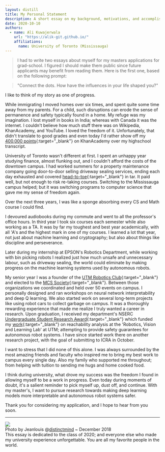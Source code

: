 ```yaml
---
layout: distill
title: My Personal Statement
description: A short essay on my background, motivations, and accomplishments.
date: 2020-10-10
authors:
  - name: Ali Kuwajerwala
    url: "https://alik-git.github.io/"
    affiliations: 
      name: University of Toronto (Mississauga)
--- 
```


> I had to write two essays about myself for my masters applications for grad-school. I figured I should make them public since future applicants may benefit from reading them. Here is the first one, based on the following prompt:

>"Connect the dots. How have the influences in your life shaped you?" 

> 

<!-- 
My story --like everyone else's-- starts from a state of ignorance. It's easy to forget our humble beginnings given all the progress we've made, but rewind your own clock even a hundred generations, and you'll meet someone who knows embarrassingly little about the universe; just scarcely getting by. One shudders to think where we'll be a hundred generations from now.

On a smaller scale, I like to think my story is still one of progress.  -->

I like to think of my story as one of progress. 

While immigrating I moved homes over six times, and spent quite some time away from my parents. For a child, such disruptions can erode the sense of permanence and safety typically found in a home. 
My refuge was my imagination. I lost myself in books in India; whereas with Canada it was the internet. I couldn't believe how much stuff there was on Wikipedia, KhanAcademy, and YouTube. I loved the freedom of it. Unfortunately, that didn't translate to good grades and even today I'd rather show off my [400,000 points][]{:target="_blank"} on KhanAcademy over my highschool transcript. 

[400,000 points]: https://www.khanacademy.org/profile/aliqk1603/
[contributions page]: https://en.wikipedia.org/wiki/Special:Contributions/Aliqk1603

University of Toronto wasn't different at first. I spent an unhappy year studying finance, almost flunking out, and I couldn't afford the costs of the downtown campus. I had worked summers for a property maintenance company going door-to-door selling driveway sealing services, ending each day exhausted and covered [head-to-toe][]{:target="_blank"} in tar. It paid well, but not enough to risk re-taking courses. Switching to the Mississauga campus helped; but it was switching programs to computer science that gave me my sense of freedom again.

[head-to-toe]: https://imgur.com/a/WGpdLac

Over the next three years, I was like a sponge absorbing every CS and Math course I could find. 
<!-- I went to all of my professor's office hours, and was offered a TA position which helped me polish my communication skills.  -->
I devoured audiobooks during my commute and went to all the professor's office hours. 
In third year I took six courses each semester while also working as a TA. It was by far my toughest and best year academically, with all 'A's and the highest mark in one of my courses. I learned a lot that year, not just about machine learning and cryptography; but also about things like discipline and perseverance. 
<!-- I also started to seriously pursue robotics,  -->
Later during my internship at EPSON's Robotics Department, while working with bin picking robots I realized just how much unsafe and unnecessary labour, such as driveway sealing, the world could eliminate by making progress on the machine learning systems used by autonomous robots.


<!-- making progress on the adaptability  -->

<!-- Something I want to make clear is that I did none of this alone. -->


My senior year I was a founder of the [UTM Robotics Club][]{:target="_blank"} and elected to the [MCS Society][]{:target="_blank"}. Between those organizations we coordinated and held over 50 events on campus. I personally designed and ran workshops on neural network interpretability and deep Q learning. 
We also started work on several long-term projects like using robot cars to collect garbage on campus.
It was a thoroughly rewarding experience that made me realize I truly wanted a career in research.
Upon graduation, I received my department's NSERC [Undergraduate Student Research Award][]{:target="_blank"} which funded my [work][]{:target="_blank"} on reachability analysis at the 'Robotics, Vision and Learning Lab' at UTM; attempting to provide safety guarantees for autonomous robot systems. I have since started work there on another research project, with the goal of submitting to ICRA in October.

I want to stress that I did none of this alone. 
I was always surrounded by the most amazing friends and faculty who inspired me to bring my best work to campus every single day. 
Also my family who supported me throughout; from helping with tuition to sending me hugs and home cooked food.


<!-- I faced more than a few challenges during my university career, and to me that research award represents, more than anything, my progress.  -->

I think during university, what drove my success was the freedom I found in allowing myself to be a work in progress. Even today during moments of doubt, it's a salient reminder to pick myself up, dust off, and continue. 
With my master's, I want to pursue research towards making deep learning models more interpretable and autonomous robot systems safer. 

Thank you for considering my application, and I hope to hear from you soon.

___

[UTM Robotics Club]: https://utmrobotics.com/

[MCS Society]: https://www.instagram.com/utmmcss/


[work]: https://rvl.cs.toronto.edu/backwards-reachability/

[Undergraduate Student Research Award]: https://www.nserc-crsng.gc.ca/students-etudiants/ug-pc/usra-brpc_eng.asp

<!-- supervised by Prof. [Florian Shkurti][]{:target="_blank"} -->

[Florian Shkurti]: http://www.cs.toronto.edu/~florian/




<div class="l-page">
    <div class="l-page">
        <img class="img-fluid rounded z-depth-1" src="{{ site.baseurl }}/assets/img/group2017.jpg">
    </div>
</div>
<div class="caption">
    Photo by Jeanlouis @<a href="https://www.instagram.com/distinctmind/">distinctmind</a>  ~ December 2018 <br>
    This essay is dedicated to the class of 2020; and everyone else who made my university experience unforgettable.  You are all my favorite people in the world. 
</div>
<!-- <div class="caption">
    This essay is dedicated to everyone who made my university experience unforgettable. You are all my favorite people in the world. 
</div> -->

<!-- 

University for me has been challenging from day one. I'm incredibly proud of the fact that I didn't lose my focus and persevered. To me, this reward represents my overcoming of those challenges. 


ML and Robotics, and started looking for opportunities. 

, and started preparing for a career in grad school




I designed it to help solve my homework problems, and after showing it to my prof it is now listed as a tool in that course's recommended resources section! I also loved my job as a TA, 


which replaced my summer job. The summer was now spent making android apps, and my first app was a game where you solve simple graph theory puzzles inspired by my combinatorics course. 




Something I want to be clear about, is that I couldn't have done it alone. I was surrounded 



I started fresh with no pressure. After all, I couldn't exactly do much worse. It was exactly the  




For each sale, I had to seal that driveway on the spot and got paid a commission. For each door slammed shut in my face, I learned something about patience. I received quite the education each summer, along with a decent sum of money. 





 By the end of my twelve hour shift I 





Each door slammed shut in my face was an education in patience. 



Each door slammed shut was an education in patience, 

No one likes having over a hundred doors slammed in their face each day, but you 


 That job taught me a lot about patience and discipline, and despite enjoying the work, it wasn't exactly rewarding. 




<!-- On a smaller scale, I still like to think my story is one of progress. My family comes from rural Gujarat, in India. We went through some hard times when my grandfather suddenly passed away at 52. My father was about to start a career in film at the time, but put that on hold to take over the family business -- all while also caring for his mother and two younger siblings. My mother faced her own challenges growing up; as a young woman in a conservative household, she had to fight for her education and independence. Facing adversity, my parents were each steadfast in their resolve. Today, my mother possesses degrees in psychology (B.S & M.S.), business & marketing (MBA), and is currently pursuing a license to start work as an immigration consultant. Meanwhile my dad proudly looks back on a long and award-winning career as a director.

If they did, we sealed their driveway on the spot. We got paid a commission for each sale and that meant I made more than minimum wage if I did well. 


, even though there were days where I made nothing.

there were days where I made nothing, but on average it was more than minimum wage, which was enough spending money for highschool, but not downtown Toronto.




  It paid us commission based on our sales, which for me more than min


I fed myself with wikipedia 




I moved six times throughout my childhood


I went to stay with my cousin's family in Toronto so I could start highschool in Canada, as they had moved a few years ahead of us. Looking back, I moved a total of 6 times in my childhood, and have mixed feelings about it. 

I moved to Canada at the beginning of highschool without my parents and stayed with my cousin's family for -->

<!-- 

We applied for (and got) our Canadian PR status in 2010, but my parents weren't ready to move yet. I moved  -->



<!-- 

mother found her challenges growing up in conservative household. She had to fight for her independence and education. Stead



My mother grew up in a conservative household who expected an early marriage, was not primed for an education, she held her ground and got a bachelors and master in Psychology, started her career as a therapist, jumping ship to sales and marekting, eventually got her MBA, and moved to Canada where she was a reginal manager for Blyth Academy and Georgian College, you are now currently pursing a an immmigration diploma, immigration consultant RCIC llicsenced immigration consultant 

 -->







<!-- they may help future students write their own, and opening them up to criticism forces me to take the exercise more seriously. Here goes:



This article outlines my research over the summer 2020 term at the Robot Vision and Learning Lab at the University of Toronto, funded by the NSERC USRA Award.

It's hosted on the RVL Lab's [website][]{:target="_blank"}, and you reach it by [clicking here][]{:target="_blank"}.

[website]: http://rvl.cs.toronto.edu/
[clicking here]: https://rvl.cs.toronto.edu/backwards-reachability/ -->

<!-- </div>  -->


<!-- 
authors:
  - name: Albert Einstein
    url: "https://en.wikipedia.org/wiki/Albert_Einstein"
    affiliations:
      name: IAS, Princeton
  - name: Boris Podolsky
    url: "https://en.wikipedia.org/wiki/Boris_Podolsky"
    affiliations:
      name: IAS, Princeton
  - name: Nathan Rosen
    url: "https://en.wikipedia.org/wiki/Nathan_Rosen"
    affiliations:
      name: IAS, Princeton

bibliography: 2018-12-22-distill.bib

# Below is an example of injecting additional post-specific styles.
# If you use this post as a template, delete this _styles block.
_styles: >
  .fake-img {
    background: #bbb;
    border: 1px solid rgba(0, 0, 0, 0.1);
    box-shadow: 0 0px 4px rgba(0, 0, 0, 0.1);
    margin-bottom: 12px;
  }
  .fake-img p {
    font-family: monospace;
    color: white;
    text-align: left;
    margin: 12px 0;
    text-align: center;
    font-size: 16px;
  }

---

## Equations

This theme supports rendering beautiful math in inline and display modes using [KaTeX](https://khan.github.io/KaTeX/) engine.
You just need to surround your math expression with `$$`, like `$$ E = mc^2 $$`.
If you leave it inside a paragraph, it will produce an inline expression, just like $$ E = mc^2 $$.

To use display mode, again surround your expression with `$$` and place it as a separate paragraph.
Here is an example:

$$
\left( \sum_{k=1}^n a_k b_k \right)^2 \leq \left( \sum_{k=1}^n a_k^2 \right) \left( \sum_{k=1}^n b_k^2 \right)
$$

Note that [KaTeX](https://khan.github.io/KaTeX/) is work in progress, so it does not support the full range of math expressions as, say, [MathJax](https://www.mathjax.org/).
Yet, it is [blazing fast](http://www.intmath.com/cg5/katex-mathjax-comparison.php).

***

## Citations

Citations are then used in the article body with the `<d-cite>` tag.
The key attribute is a reference to the id provided in the bibliography.
The key attribute can take multiple ids, separated by commas.

The citation is presented inline like this: <d-cite key="gregor2015draw"></d-cite> (a number that displays more information on hover).
If you have an appendix, a bibliography is automatically created and populated in it.

Distill chose a numerical inline citation style to improve readability of citation dense articles and because many of the benefits of longer citations are obviated by displaying more information on hover.
However, we consider it good style to mention author last names if you discuss something at length and it fits into the flow well — the authors are human and it’s nice for them to have the community associate them with their work.

***

## Footnotes

Just wrap the text you would like to show up in a footnote in a `<d-footnote>` tag.
The number of the footnote will be automatically generated.<d-footnote>This will become a hoverable footnote.</d-footnote>

***

## Code Blocks

Syntax highlighting is provided within `<d-code>` tags.
An example of inline code snippets: `<d-code language="html">let x = 10;</d-code>`.
For larger blocks of code, add a `block` attribute:

<d-code block language="javascript">
  var x = 25;
  function(x) {
    return x * x;
  }
</d-code>

***

## Layouts

The main text column is referred to as the body.
It is the assumed layout of any direct descendants of the `d-article` element.

<div class="fake-img l-body">
  <p>.l-body</p>
</div>

For images you want to display a little larger, try `.l-page`:

<div class="fake-img l-page">
  <p>.l-page</p>
</div>

All of these have an outset variant if you want to poke out from the body text a little bit.
For instance:

<div class="fake-img l-body-outset">
  <p>.l-body-outset</p>
</div>

<div class="fake-img l-page-outset">
  <p>.l-page-outset</p>
</div>

Occasionally you’ll want to use the full browser width.
For this, use `.l-screen`.
You can also inset the element a little from the edge of the browser by using the inset variant.

<div class="fake-img l-screen">
  <p>.l-screen</p>
</div>
<div class="fake-img l-screen-inset">
  <p>.l-screen-inset</p>
</div>

The final layout is for marginalia, asides, and footnotes.
It does not interrupt the normal flow of `.l-body` sized text except on mobile screen sizes.

<div class="fake-img l-gutter">
  <p>.l-gutter</p>
</div> -->
